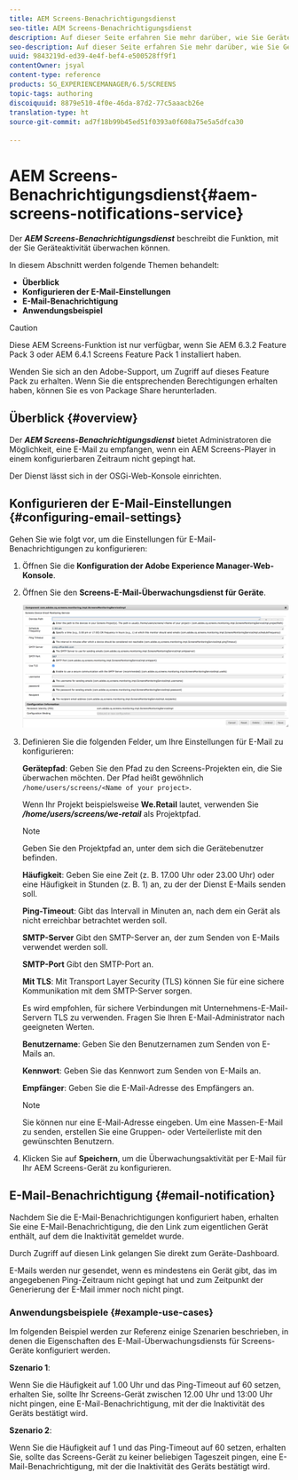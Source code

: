 ```yaml
---
title: AEM Screens-Benachrichtigungsdienst
seo-title: AEM Screens-Benachrichtigungsdienst
description: Auf dieser Seite erfahren Sie mehr darüber, wie Sie Geräteaktivität überwachen können.
seo-description: Auf dieser Seite erfahren Sie mehr darüber, wie Sie Geräteaktivität überwachen können.
uuid: 9843219d-ed39-4e4f-bef4-e500528ff9f1
contentOwner: jsyal
content-type: reference
products: SG_EXPERIENCEMANAGER/6.5/SCREENS
topic-tags: authoring
discoiquuid: 8879e510-4f0e-46da-87d2-77c5aaacb26e
translation-type: ht
source-git-commit: ad7f18b99b45ed51f0393a0f608a75e5a5dfca30

---
```



# AEM Screens-Benachrichtigungsdienst{#aem-screens-notifications-service}

<!--removed from metadata: admitteddomains: @adobe.com;@caesars.com-->

Der ***AEM Screens-Benachrichtigungsdienst*** beschreibt die Funktion, mit der Sie Geräteaktivität überwachen können.

In diesem Abschnitt werden folgende Themen behandelt:

* **Überblick**
* **Konfigurieren der E-Mail-Einstellungen**
* **E-Mail-Benachrichtigung**
* **Anwendungsbeispiel**

>[!CAUTION]
>
>Diese AEM Screens-Funktion ist nur verfügbar, wenn Sie AEM 6.3.2 Feature Pack 3 oder AEM 6.4.1 Screens Feature Pack 1 installiert haben.
>
>Wenden Sie sich an den Adobe-Support, um Zugriff auf dieses Feature Pack zu erhalten. Wenn Sie die entsprechenden Berechtigungen erhalten haben, können Sie es von Package Share herunterladen.

## Überblick {#overview}

Der ***AEM Screens-Benachrichtigungsdienst*** bietet Administratoren die Möglichkeit, eine E-Mail zu empfangen, wenn ein AEM Screens-Player in einem konfigurierbaren Zeitraum nicht gepingt hat.

Der Dienst lässt sich in der OSGi-Web-Konsole einrichten.

## Konfigurieren der E-Mail-Einstellungen {#configuring-email-settings}

Gehen Sie wie folgt vor, um die Einstellungen für E-Mail-Benachrichtigungen zu konfigurieren:

1. Öffnen Sie die **Konfiguration der Adobe Experience Manager-Web-Konsole**.
1. Öffnen Sie den **Screens-E-Mail-Überwachungsdienst für Geräte**.

   ![screen_shot_2018-04-26at44602pm](assets/screen_shot_2018-04-26at44602pm.png)

1. Definieren Sie die folgenden Felder, um Ihre Einstellungen für E-Mail zu konfigurieren:

   **Gerätepfad**: Geben Sie den Pfad zu den Screens-Projekten ein, die Sie überwachen möchten. Der Pfad heißt gewöhnlich `/home/users/screens/<Name of your project>`.

   Wenn Ihr Projekt beispielsweise **We.Retail** lautet, verwenden Sie ***/home/users/screens/we-retail*** als Projektpfad.

   >[!NOTE]
   >
   >Geben Sie den Projektpfad an, unter dem sich die Gerätebenutzer befinden.

   **Häufigkeit**: Geben Sie eine Zeit (z. B. 17.00 Uhr oder 23.00 Uhr) oder eine Häufigkeit in Stunden (z. B. 1) an, zu der der Dienst E-Mails senden soll.

   **Ping-Timeout**: Gibt das Intervall in Minuten an, nach dem ein Gerät als nicht erreichbar betrachtet werden soll.

   **SMTP-Server** Gibt den SMTP-Server an, der zum Senden von E-Mails verwendet werden soll.

   **SMTP-Port** Gibt den SMTP-Port an.

   **Mit TLS**: Mit Transport Layer Security (TLS) können Sie für eine sichere Kommunikation mit dem SMTP-Server sorgen.

   Es wird empfohlen, für sichere Verbindungen mit Unternehmens-E-Mail-Servern TLS zu verwenden. Fragen Sie Ihren E-Mail-Administrator nach geeigneten Werten.

   **Benutzername**: Geben Sie den Benutzernamen zum Senden von E-Mails an.

   **Kennwort**: Geben Sie das Kennwort zum Senden von E-Mails an.

   **Empfänger**: Geben Sie die E-Mail-Adresse des Empfängers an.

   >[!NOTE]
   >
   >Sie können nur eine E-Mail-Adresse eingeben. Um eine Massen-E-Mail zu senden, erstellen Sie eine Gruppen- oder Verteilerliste mit den gewünschten Benutzern.

1. Klicken Sie auf **Speichern**, um die Überwachungsaktivität per E-Mail für Ihr AEM Screens-Gerät zu konfigurieren.

## E-Mail-Benachrichtigung {#email-notification}

Nachdem Sie die E-Mail-Benachrichtigungen konfiguriert haben, erhalten Sie eine E-Mail-Benachrichtigung, die den Link zum eigentlichen Gerät enthält, auf dem die Inaktivität gemeldet wurde.

Durch Zugriff auf diesen Link gelangen Sie direkt zum Geräte-Dashboard.

E-Mails werden nur gesendet, wenn es mindestens ein Gerät gibt, das im angegebenen Ping-Zeitraum nicht gepingt hat und zum Zeitpunkt der Generierung der E-Mail immer noch nicht pingt.

### Anwendungsbeispiele {#example-use-cases}

Im folgenden Beispiel werden zur Referenz einige Szenarien beschrieben, in denen die Eigenschaften des E-Mail-Überwachungsdiensts für Screens-Geräte konfiguriert werden.

**Szenario 1**:

Wenn Sie die Häufigkeit auf 1.00 Uhr und das Ping-Timeout auf 60 setzen, erhalten Sie, sollte Ihr Screens-Gerät zwischen 12.00 Uhr und 13:00 Uhr nicht pingen, eine E-Mail-Benachrichtigung, mit der die Inaktivität des Geräts bestätigt wird.

**Szenario 2**:

Wenn Sie die Häufigkeit auf 1 und das Ping-Timeout auf 60 setzen, erhalten Sie, sollte das Screens-Gerät zu keiner beliebigen Tageszeit pingen, eine E-Mail-Benachrichtigung, mit der die Inaktivität des Geräts bestätigt wird.
